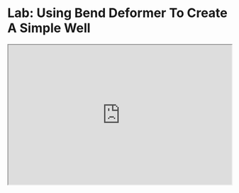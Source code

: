 # Lab: Using Bend Deformer To Create A Simple Well

<div style="position: relative; padding-bottom: 62.5%; height: 0;"><iframe style="position: absolute; top: 0; left: 0; width: 100%; height: 100%;" src="https://www.loom.com/embed/dc69ca8ed3dd4bad8581caf1e1b38719" allowfullscreen="allowfullscreen" webkitallowfullscreen="webkitallowfullscreen" mozallowfullscreen="mozallowfullscreen"></iframe></div>